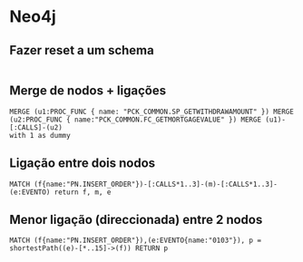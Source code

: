 # Neo4j
  
## Fazer reset a um schema
````cypher

````
  
## Merge de nodos + ligações
````cypher
MERGE (u1:PROC_FUNC { name: "PCK_COMMON.SP_GETWITHDRAWAMOUNT" }) MERGE (u2:PROC_FUNC { name:"PCK_COMMON.FC_GETMORTGAGEVALUE" }) MERGE (u1)-[:CALLS]-(u2)
with 1 as dummy 
```` 

## Ligação entre dois nodos
````cypher
MATCH (f{name:"PN.INSERT_ORDER"})-[:CALLS*1..3]-(m)-[:CALLS*1..3]-(e:EVENTO) return f, m, e
```` 

## Menor ligação (direccionada) entre 2 nodos 
```` 
MATCH (f{name:"PN.INSERT_ORDER"}),(e:EVENTO{name:"0103"}), p = shortestPath((e)-[*..15]->(f)) RETURN p
```` 
